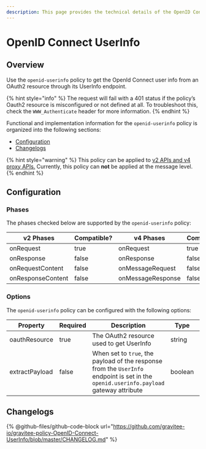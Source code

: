 ```yaml
---
description: This page provides the technical details of the OpenID Connect UserInfo policy
---
```


# OpenID Connect UserInfo

## Overview

Use the `openid-userinfo` policy to get the OpenId Connect user info from an OAuth2 resource through its UserInfo endpoint.

{% hint style="info" %}
The request will fail with a 401 status if the policy’s Oauth2 resource is misconfigured or not defined at all. To troubleshoot this, check the `WWW_Authenticate` header for more information.
{% endhint %}

Functional and implementation information for the `openid-userinfo` policy is organized into the following sections:

* [Configuration](openid-connect-userinfo.md#configuration)
* [Changelogs](openid-connect-userinfo.md#changelogs)

{% hint style="warning" %}
This policy can be applied to [v2 APIs and v4 proxy APIs.](../../overview/gravitee-api-definitions-and-execution-engines/) Currently, this policy can **not** be applied at the message level.
{% endhint %}

## Configuration

### Phases

The phases checked below are supported by the `openid-userinfo` policy:

<table data-full-width="false"><thead><tr><th width="209">v2 Phases</th><th width="137" data-type="checkbox">Compatible?</th><th width="200.41136671177264">v4 Phases</th><th data-type="checkbox">Compatible?</th></tr></thead><tbody><tr><td>onRequest</td><td>true</td><td>onRequest</td><td>true</td></tr><tr><td>onResponse</td><td>false</td><td>onResponse</td><td>false</td></tr><tr><td>onRequestContent</td><td>false</td><td>onMessageRequest</td><td>false</td></tr><tr><td>onResponseContent</td><td>false</td><td>onMessageResponse</td><td>false</td></tr></tbody></table>

### Options

The `openid-userinfo` policy can be configured with the following options:

<table><thead><tr><th width="176">Property</th><th width="100" data-type="checkbox">Required</th><th width="246">Description</th><th>Type</th><th>Default</th></tr></thead><tbody><tr><td>oauthResource</td><td>true</td><td>The OAuth2 resource used to get UserInfo</td><td>string</td><td></td></tr><tr><td>extractPayload</td><td>false</td><td>When set to <code>true</code>, the payload of the response from the <code>UserInfo</code> endpoint is set in the <code>openid.userinfo.payload</code> gateway attribute</td><td>boolean</td><td></td></tr></tbody></table>

## Changelogs

{% @github-files/github-code-block url="https://github.com/gravitee-io/gravitee-policy-OpenID-Connect-UserInfo/blob/master/CHANGELOG.md" %}
